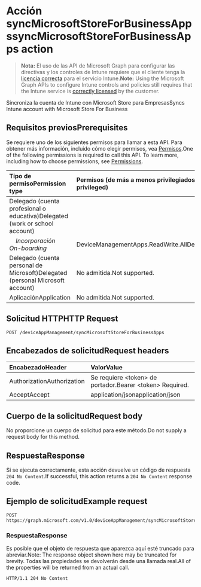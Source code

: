# <a name="syncmicrosoftstoreforbusinessapps-action"></a><span data-ttu-id="6e2cb-101">Acción syncMicrosoftStoreForBusinessApps</span><span class="sxs-lookup"><span data-stu-id="6e2cb-101">syncMicrosoftStoreForBusinessApps action</span></span>

> <span data-ttu-id="6e2cb-102">**Nota:** El uso de las API de Microsoft Graph para configurar las directivas y los controles de Intune requiere que el cliente tenga la [licencia correcta](https://go.microsoft.com/fwlink/?linkid=839381) para el servicio Intune.</span><span class="sxs-lookup"><span data-stu-id="6e2cb-102">**Note:** Using the Microsoft Graph APIs to configure Intune controls and policies still requires that the Intune service is [correctly licensed](https://go.microsoft.com/fwlink/?linkid=839381) by the customer.</span></span>

<span data-ttu-id="6e2cb-103">Sincroniza la cuenta de Intune con Microsoft Store para Empresas</span><span class="sxs-lookup"><span data-stu-id="6e2cb-103">Syncs Intune account with Microsoft Store For Business</span></span>
## <a name="prerequisites"></a><span data-ttu-id="6e2cb-104">Requisitos previos</span><span class="sxs-lookup"><span data-stu-id="6e2cb-104">Prerequisites</span></span>
<span data-ttu-id="6e2cb-p101">Se requiere uno de los siguientes permisos para llamar a esta API. Para obtener más información, incluido cómo elegir permisos, vea [Permisos](../../../concepts/permissions_reference.md).</span><span class="sxs-lookup"><span data-stu-id="6e2cb-p101">One of the following permissions is required to call this API. To learn more, including how to choose permissions, see [Permissions](../../../concepts/permissions_reference.md).</span></span>

|<span data-ttu-id="6e2cb-107">Tipo de permiso</span><span class="sxs-lookup"><span data-stu-id="6e2cb-107">Permission type</span></span>|<span data-ttu-id="6e2cb-108">Permisos (de más a menos privilegiados)</span><span class="sxs-lookup"><span data-stu-id="6e2cb-108">Permissions (from most to least privileged)</span></span>|
|:---|:---|
|<span data-ttu-id="6e2cb-109">Delegado (cuenta profesional o educativa)</span><span class="sxs-lookup"><span data-stu-id="6e2cb-109">Delegated (work or school account)</span></span>| 
| <span data-ttu-id="6e2cb-110">&nbsp; &nbsp; _Incorporación_</span><span class="sxs-lookup"><span data-stu-id="6e2cb-110">&nbsp; &nbsp; _On-boarding_</span></span> | <span data-ttu-id="6e2cb-111">DeviceManagementApps.ReadWrite.All</span><span class="sxs-lookup"><span data-stu-id="6e2cb-111">DeviceManagementApps.ReadWrite.All</span></span>|
|<span data-ttu-id="6e2cb-112">Delegado (cuenta personal de Microsoft)</span><span class="sxs-lookup"><span data-stu-id="6e2cb-112">Delegated (personal Microsoft account)</span></span>|<span data-ttu-id="6e2cb-113">No admitida.</span><span class="sxs-lookup"><span data-stu-id="6e2cb-113">Not supported.</span></span>|
|<span data-ttu-id="6e2cb-114">Aplicación</span><span class="sxs-lookup"><span data-stu-id="6e2cb-114">Application</span></span>|<span data-ttu-id="6e2cb-115">No admitida.</span><span class="sxs-lookup"><span data-stu-id="6e2cb-115">Not supported.</span></span>|

## <a name="http-request"></a><span data-ttu-id="6e2cb-116">Solicitud HTTP</span><span class="sxs-lookup"><span data-stu-id="6e2cb-116">HTTP Request</span></span>
<!-- {
  "blockType": "ignored"
}
-->
``` http
POST /deviceAppManagement/syncMicrosoftStoreForBusinessApps
```

## <a name="request-headers"></a><span data-ttu-id="6e2cb-117">Encabezados de solicitud</span><span class="sxs-lookup"><span data-stu-id="6e2cb-117">Request headers</span></span>
|<span data-ttu-id="6e2cb-118">Encabezado</span><span class="sxs-lookup"><span data-stu-id="6e2cb-118">Header</span></span>|<span data-ttu-id="6e2cb-119">Valor</span><span class="sxs-lookup"><span data-stu-id="6e2cb-119">Value</span></span>|
|:---|:---|
|<span data-ttu-id="6e2cb-120">Authorization</span><span class="sxs-lookup"><span data-stu-id="6e2cb-120">Authorization</span></span>|<span data-ttu-id="6e2cb-121">Se requiere &lt;token&gt; de portador.</span><span class="sxs-lookup"><span data-stu-id="6e2cb-121">Bearer &lt;token&gt; Required.</span></span>|
|<span data-ttu-id="6e2cb-122">Accept</span><span class="sxs-lookup"><span data-stu-id="6e2cb-122">Accept</span></span>|<span data-ttu-id="6e2cb-123">application/json</span><span class="sxs-lookup"><span data-stu-id="6e2cb-123">application/json</span></span>|

## <a name="request-body"></a><span data-ttu-id="6e2cb-124">Cuerpo de la solicitud</span><span class="sxs-lookup"><span data-stu-id="6e2cb-124">Request body</span></span>
<span data-ttu-id="6e2cb-125">No proporcione un cuerpo de solicitud para este método.</span><span class="sxs-lookup"><span data-stu-id="6e2cb-125">Do not supply a request body for this method.</span></span>

## <a name="response"></a><span data-ttu-id="6e2cb-126">Respuesta</span><span class="sxs-lookup"><span data-stu-id="6e2cb-126">Response</span></span>
<span data-ttu-id="6e2cb-127">Si se ejecuta correctamente, esta acción devuelve un código de respuesta `204 No Content`.</span><span class="sxs-lookup"><span data-stu-id="6e2cb-127">If successful, this action returns a `204 No Content` response code.</span></span>

## <a name="example-request"></a><span data-ttu-id="6e2cb-128">Ejemplo de solicitud</span><span class="sxs-lookup"><span data-stu-id="6e2cb-128">Example request</span></span>

``` http
POST https://graph.microsoft.com/v1.0/deviceAppManagement/syncMicrosoftStoreForBusinessApps
```

### <a name="response"></a><span data-ttu-id="6e2cb-129">Respuesta</span><span class="sxs-lookup"><span data-stu-id="6e2cb-129">Response</span></span>

<span data-ttu-id="6e2cb-130">Es posible que el objeto de respuesta que aparezca aquí esté truncado para abreviar.</span><span class="sxs-lookup"><span data-stu-id="6e2cb-130">Note: The response object shown here may be truncated for brevity.</span></span> <span data-ttu-id="6e2cb-131">Todas las propiedades se devolverán desde una llamada real.</span><span class="sxs-lookup"><span data-stu-id="6e2cb-131">All of the properties will be returned from an actual call.</span></span>

``` http
HTTP/1.1 204 No Content
```




